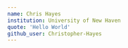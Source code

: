 ```yaml
---
name: Chris Hayes
institution: University of New Haven
quote: 'Hello World'
github_user: Christopher-Hayes
---
```


